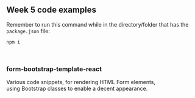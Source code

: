 ## Week 5 code examples

Remember to run this command while in the directory/folder that has the `package.json` file:

```
npm i
```

<br>

### form-bootstrap-template-react

Various code snippets, for rendering HTML Form elements,  
using Bootstrap classes to enable a decent appearance. 

<br>
